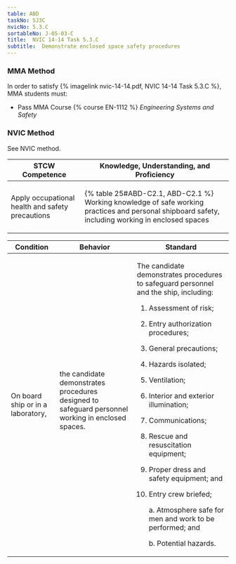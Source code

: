 ```yaml
---
table: ABD
taskNo: 5J3C
nvicNo: 5.3.C 
sortableNo: J-05-03-C
title:  NVIC 14-14 Task 5.3.C
subtitle:  Demonstrate enclosed space safety procedures
---
```



### MMA Method

In order to satisfy  {% imagelink nvic-14-14.pdf, NVIC 14-14 Task 5.3.C %}, MMA students must:

* Pass MMA Course {% course EN-1112 %}  *Engineering Systems and Safety*


### NVIC Method

<a onclick="togglevisibility('nvic_methods')" >See NVIC method.</a>

<div id='nvic_methods' class='hide'>

<table>
<thead>
<tr>
<th class='forty'> STCW Competence </th>
<th class='sixty'> Knowledge, Understanding, and Proficiency </th>
</tr>
</thead>




<tbody>
<tr><td markdown='1'>

Apply occupational health and safety precautions

</td><td markdown='1'>

{% table 25#ABD-C2.1, ABD-C2.1 %} Working knowledge of safe working practices and personal shipboard safety, including working in enclosed spaces

</td></tr>


</tbody>
</table>


<table>
<thead>
<tr><th class='twenty'>  Condition </th><th class='twenty'> Behavior </th><th  class='sixty'>Standard </th></tr>
</thead>
<tbody >



<tr><td markdown='1'>

On board ship or in a laboratory,

</td><td markdown='1'>

the candidate demonstrates procedures designed to safeguard personnel working in enclosed spaces.

<br>

<div class="tooltip" markdown='1'>



</div>


</td><td markdown='1'>

The candidate demonstrates procedures to safeguard personnel and the ship, including:

1. Assessment of risk;
2. Entry authorization procedures;
3. General precautions;
4. Hazards isolated;
5. Ventilation;
6. Interior and exterior illumination;
7. Communications;
8. Rescue and resuscitation equipment;
9. Proper dress and safety equipment; and 
10. Entry crew briefed;

	a. Atmosphere safe for men and work to be performed; and

	b. Potential hazards. 

</td></tr>
</tbody>
</table>
</div>
